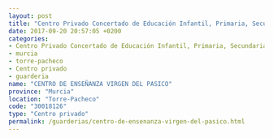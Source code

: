 ```yaml
---
layout: post
title: "Centro Privado Concertado de Educación Infantil, Primaria, Secundaria y Educación Especial CENTRO DE ENSEÑANZA VIRGEN DEL PASICO"
date: 2017-09-20 20:57:05 +0200
categories:
- Centro Privado Concertado de Educación Infantil, Primaria, Secundaria y Educación Especial
- murcia
- torre-pacheco
- Centro privado
- guarderia
name: "CENTRO DE ENSEÑANZA VIRGEN DEL PASICO"
province: "Murcia"
location: "Torre-Pacheco"
code: "30018126"
type: "Centro privado"
permalink: /guarderias/centro-de-ensenanza-virgen-del-pasico.html
---
```


